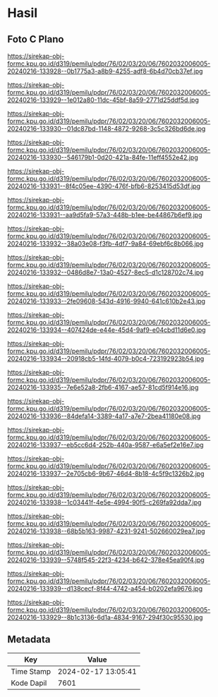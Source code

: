 # Hasil

## Foto C Plano

https://sirekap-obj-formc.kpu.go.id/d319/pemilu/pdpr/76/02/03/20/06/7602032006005-20240216-133928--0b1775a3-a8b9-4255-adf8-6b4d70cb37ef.jpg

https://sirekap-obj-formc.kpu.go.id/d319/pemilu/pdpr/76/02/03/20/06/7602032006005-20240216-133929--1e012a80-11dc-45bf-8a59-2771d25ddf5d.jpg

https://sirekap-obj-formc.kpu.go.id/d319/pemilu/pdpr/76/02/03/20/06/7602032006005-20240216-133930--01dc87bd-1148-4872-9268-3c5c326bd6de.jpg

https://sirekap-obj-formc.kpu.go.id/d319/pemilu/pdpr/76/02/03/20/06/7602032006005-20240216-133930--546179b1-0d20-421a-84fe-11eff4552e42.jpg

https://sirekap-obj-formc.kpu.go.id/d319/pemilu/pdpr/76/02/03/20/06/7602032006005-20240216-133931--8f4c05ee-4390-476f-bfb6-8253415d53df.jpg

https://sirekap-obj-formc.kpu.go.id/d319/pemilu/pdpr/76/02/03/20/06/7602032006005-20240216-133931--aa9d5fa9-57a3-448b-b1ee-be44867b6ef9.jpg

https://sirekap-obj-formc.kpu.go.id/d319/pemilu/pdpr/76/02/03/20/06/7602032006005-20240216-133932--38a03e08-f3fb-4df7-9a84-69ebf6c8b066.jpg

https://sirekap-obj-formc.kpu.go.id/d319/pemilu/pdpr/76/02/03/20/06/7602032006005-20240216-133932--0486d8e7-13a0-4527-8ec5-d1c128702c74.jpg

https://sirekap-obj-formc.kpu.go.id/d319/pemilu/pdpr/76/02/03/20/06/7602032006005-20240216-133933--2fe09608-543d-4916-9940-641c610b2e43.jpg

https://sirekap-obj-formc.kpu.go.id/d319/pemilu/pdpr/76/02/03/20/06/7602032006005-20240216-133934--407424de-e44e-45d4-9af9-e04cbd11d6e0.jpg

https://sirekap-obj-formc.kpu.go.id/d319/pemilu/pdpr/76/02/03/20/06/7602032006005-20240216-133934--20918cb5-14fd-4079-b0c4-723192923b54.jpg

https://sirekap-obj-formc.kpu.go.id/d319/pemilu/pdpr/76/02/03/20/06/7602032006005-20240216-133935--7e6e52a8-2fb6-4167-ae57-81cd5f914e16.jpg

https://sirekap-obj-formc.kpu.go.id/d319/pemilu/pdpr/76/02/03/20/06/7602032006005-20240216-133936--84defa14-3389-4a17-a7e7-2bea41180e08.jpg

https://sirekap-obj-formc.kpu.go.id/d319/pemilu/pdpr/76/02/03/20/06/7602032006005-20240216-133937--eb5cc6d4-252b-440a-9587-e6a5ef2e16e7.jpg

https://sirekap-obj-formc.kpu.go.id/d319/pemilu/pdpr/76/02/03/20/06/7602032006005-20240216-133937--2e705cb6-9b67-46d4-8b18-4c5f9c1326b2.jpg

https://sirekap-obj-formc.kpu.go.id/d319/pemilu/pdpr/76/02/03/20/06/7602032006005-20240216-133938--1c03441f-4e5e-4994-90f5-c269fa92dda7.jpg

https://sirekap-obj-formc.kpu.go.id/d319/pemilu/pdpr/76/02/03/20/06/7602032006005-20240216-133938--68b5b163-9987-4231-9241-502660029ea7.jpg

https://sirekap-obj-formc.kpu.go.id/d319/pemilu/pdpr/76/02/03/20/06/7602032006005-20240216-133939--5748f545-22f3-4234-b642-378e45ea90f4.jpg

https://sirekap-obj-formc.kpu.go.id/d319/pemilu/pdpr/76/02/03/20/06/7602032006005-20240216-133939--d138cecf-8f44-4742-a454-b0202efa9676.jpg

https://sirekap-obj-formc.kpu.go.id/d319/pemilu/pdpr/76/02/03/20/06/7602032006005-20240216-133929--8b1c3136-6d1a-4834-9167-294f30c95530.jpg


## Metadata

| Key        | Value               |
| ---------- | ------------------- |
| Time Stamp | 2024-02-17 13:05:41 |
| Kode Dapil | 7601                |



